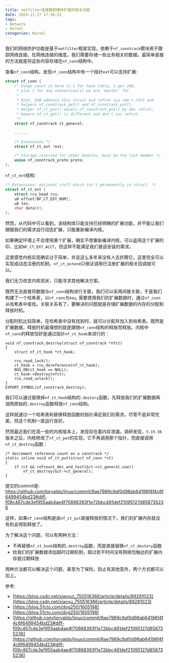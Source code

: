 ```yaml
---
title: netfilter连接跟踪模块扩展的相关问题
date: 2024-11-27 17:36:22
tags:
- Network
- Kernel
categories: Kernel
---
```

我们的网络防护功能是基于`netfilter`框架实现，依赖于`nf_conntrack`模块用于跟踪网络连接。在网络连接的维度，我们需要存储一些业务相关的数据。最简单直接的方法就是将这些内容存储在`nf_conn`结构中。

查看`nf_conn`结构，发现`nf_conn`结构中有一个指针`ext`可以支持扩展:

```C
struct nf_conn {
    /* Usage count in here is 1 for hash table, 1 per skb,
     * plus 1 for any connection(s) we are `master' for
     *
     * Hint, SKB address this struct and refcnt via skb->_nfct and
     * helpers nf_conntrack_get() and nf_conntrack_put().
     * Helper nf_ct_put() equals nf_conntrack_put() by dec refcnt,
     * beware nf_ct_get() is different and don't inc refcnt.
     */
    struct nf_conntrack ct_general;

    ......

    /* Extensions */
    struct nf_ct_ext *ext;

    /* Storage reserved for other modules, must be the last member */
    union nf_conntrack_proto proto;
};
```

`nf_ct_ext`结构:

```C
/* Extensions: optional stuff which isn't permanently in struct. */
struct nf_ct_ext {
    struct rcu_head rcu;
    u8 offset[NF_CT_EXT_NUM];
    u8 len;
    char data[0];
};
```

<!--more-->

然而，从代码中可以看到，该结构体只能支持已经明确的扩展功能，并不能让我们跟据我们的需求自行动态扩展，只能重新编译内核。

如果确定环境上不会使用某个扩展，确实不想重新编译内核，可以盗用这个扩展的ID，比如`NF_CT_EXT_ACCT`，但这样不能满足我们普适安装的需求。

这里感觉内核实现确实过于简单，并且这么多年来没有人去折腾它。这里完全可以实现成动态注册的机制，`nf_ct_extend`只保证调用已注册扩展的相关回调就可以。

我们无力改变内核现状，只能寻求其他解决方案。

既然无法直接将数据与`nf_conn`结构进行关联，我们可以采用间接关联，于是我们构建了一个哈希表，以`nf_conn`为`key`, 需要使用我们的扩展数据时，通过`nf_conn`从哈希表中查找。关联关系有了，要解决的问题就是存储扩展数据的内存的分配和释放时机。

分配时机比较简单，在哈希表中没有找到时，就可以分配并加入到哈希表。既然是扩展数据，释放时机最理想的就是跟随`nf_conn`结构的释放而释放。内核中`nf_conn`的释放恰好是通过指针`nf_ct_hook`来进行的：

```text-x-csrc
void nf_conntrack_destroy(struct nf_conntrack *nfct)
{
    struct nf_ct_hook *ct_hook;

    rcu_read_lock();
    ct_hook = rcu_dereference(nf_ct_hook);
    BUG_ON(ct_hook == NULL);
    ct_hook->destroy(nfct);
    rcu_read_unlock();
}
EXPORT_SYMBOL(nf_conntrack_destroy);
```

我们可以通过替换掉`nf_ct_hook`结构的`.destory`函数，先释放我们的扩展数据再调用原始的`.destroy`函数释放`nf_conn`结构。

这样就通过一个哈希表和替换释放函数的指针满足我们的需求。尽管不是非常完美，但这个机制一直运行良好。

然而最近我们在高一些的内核版本上，发现存在着内存泄漏。调研发现，`5.15.36`版本之后，内核修改了`nf_ct_put`的实现，它不再调用那个指针，而直接调用`nf_ct_destroy`函数：

```text-x-csrc
/* decrement reference count on a conntrack */
static inline void nf_ct_put(struct nf_conn *ct)
{
	if (ct && refcount_dec_and_test(&ct->ct_general.use))
		nf_ct_destroy(&ct->ct_general);
}
```

提交的commit是: https://github.com/torvalds/linux/commit/6ae7989c9af0d98ab64196f4f4c6f6499454bd23#diff-f09c467cde3ef955aab4ae4f70888393f1e72bbc481def21095127d858735236

这样，如果`nf_conn`结构是由`nf_ct_put`直接释放的情况下，我们的扩展内存就没有机会得到释放了。

为了解决这个问题，可以有两种方法：

*   不再替换`nf_ct_hook`结构的`.destroy`函数，而是直接替换`nf_ct_destory`函数
*   给我们的扩展数据添加超时过期机制，超过若干时间没有网络包触达的扩展内存就过期释放

两种方法都可以解决这个问题，甚至为了保险，防止有其他意外，两个方式都可以加上。

参考:

*   [https://blog.csdn.net/xiaoyu\_750516366/article/details/89281023](https://blog.csdn.net/xiaoyu_750516366/article/details/89281023)
*   [https://blog.51cto.com/dog250/1605198](https://blog.51cto.com/dog250/1605198)
*   [https://github.com/torvalds/linux/commit/6ae7989c9af0d98ab64196f4f4c6f6499454bd23#diff-f09c467cde3ef955aab4ae4f70888393f1e72bbc481def21095127d858735236](https://github.com/torvalds/linux/commit/6ae7989c9af0d98ab64196f4f4c6f6499454bd23#diff-f09c467cde3ef955aab4ae4f70888393f1e72bbc481def21095127d858735236)
